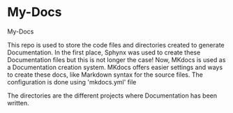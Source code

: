 # My-Docs
My-Docs

This repo is used to store the code files and directories created to generate Documentation.
In the first place, Sphynx was used to create these Documentation files but this is not longer the case!
Now, MKdocs is used as a Documentation creation system.
MKdocs offers easier settings and ways to create these docs, like Markdown syntax for the source files.
The configuration is done using 'mkdocs.yml' file

The directories are the different projects where Documentation has been written.
